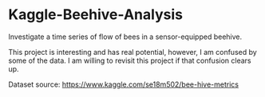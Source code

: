 # Kaggle-Beehive-Analysis
Investigate a time series of flow of bees in a sensor-equipped beehive.

This project is interesting and has real potential, however, I am confused by some of the data. I am willing to revisit this project if that confusion clears up.

Dataset source: https://www.kaggle.com/se18m502/bee-hive-metrics
